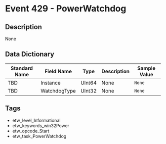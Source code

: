 # Event 429 - PowerWatchdog

## Description
None

## Data Dictionary
|Standard Name|Field Name|Type|Description|Sample Value|
|---|---|---|---|---|
|TBD|Instance|UInt64|None|`None`|
|TBD|WatchdogType|UInt32|None|`None`|

## Tags
* etw_level_Informational
* etw_keywords_win32Power
* etw_opcode_Start
* etw_task_PowerWatchdog